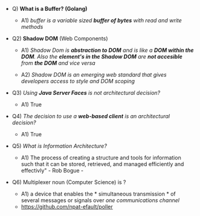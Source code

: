 
- Q) **What is a Buffer? (Golang)**

  - A1) *buffer is a variable sized __buffer of bytes__ with read and write methods*

- Q2) **Shadow DOM** (Web Components)
  
  - A1) *Shadow Dom is __abstraction to DOM__ and is like a __DOM within the DOM__. Also the __element's in the Shadow DOM__ are __not accesible__ from __the DOM__ and vice versa*

  - A2) *Shadow DOM is an emerging web standard that gives developers access to style and DOM scoping*

- Q3) *Using __Java Server Faces__ is not architectural decision?*

  - A1) True

- Q4) *The decision to use a __web-based client__ is an architectural decision?*

  - A1) True

- Q5) *What is Information Architecture?*
  
  - A1) The process of creating a structure and tools for information such that it can be stored, retrieved, and managed efficiently and effectivly" - Rob Bogue  -

- Q6) Multiplexer noun (Computer Science) is ?
  
  - A1) a device that enables the * simultaneous transmission *  of several messages or signals over *one communications channel*
  - https://github.com/npat-efault/poller

